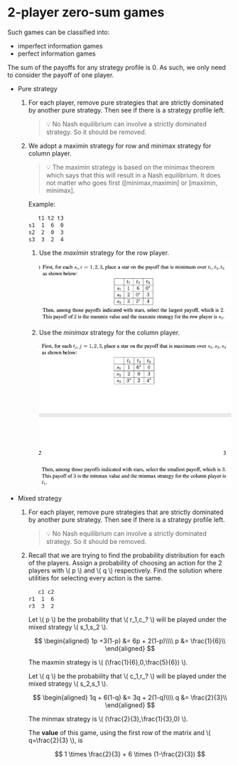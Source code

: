 # 2-player zero-sum games

Such games can be classified into:

- imperfect information games
- perfect information games

The sum of the payoffs for any strategy profile is 0. As such, we only need to consider the payoff of one player.

- Pure strategy
    1. For each player, remove pure strategies that are strictly dominated by another pure strategy. Then see if there is a strategy profile left.
        
        > 💡 No Nash equilibrium can involve a strictly dominated strategy. So it should be removed.
        
    2. We adopt a maximin strategy for row and minimax strategy for column player.
        
        > 💡 The maximin strategy is based on the minimax theorem which says that this will result in a Nash equilibrium. It does not matter who goes first ([minimax,maximin] or [maximin, minimax].
        
        Example:
        
        ```
           t1 t2 t3
        s1  1  6  0
        s2  2  0  3
        s3  3  2  4
        ```
        
        1. Use the *maximin* strategy for the row player.
            
            ![Pure strategy step 1](./2-player-pure-step-1.png)
            
        2. Use the *minimax* strategy for the column player.
            
            ![Pure strategy step 2](./2-player-pure-step-2.png)
            
- Mixed strategy
    1. For each player, remove pure strategies that are strictly dominated by another pure strategy. Then see if there is a strategy profile left.
        
        > 💡 No Nash equilibrium can involve a strictly dominated strategy. So it should be removed.
        
    2. Recall that we are trying to find the probability distribution for each of the players. Assign a probability of choosing an action for the 2 players with \\( p \\) and \\( q \\) respectively. Find the solution where utilities for selecting every action is the same.
        
        ```
           c1 c2
        r1  1  6
        r3  3  2
        ```
        
        Let \\( p \\) be the probability that \\( r_1,c_? \\) will be played under the mixed strategy \\( s_1,s_2 \\).
        
        $$
        \begin{aligned}
        1p +3(1-p) &= 6p + 2(1-p)\\\\
        p &= \frac{1}{6}\\
        \end{aligned}
        $$
        
        The maxmin strategy is \\( (\frac{1}{6},0,\frac{5}{6}) \\).
        
        Let \\( q \\) be the probability that \\( c_1,r_? \\) will be played under the mixed strategy \\( s_2,s_1 \\).
        
        $$
        \begin{aligned}
        1q + 6(1-q) &= 3q + 2(1-q)\\\\
        q &= \frac{2}{3}\\
        \end{aligned}
        $$
        
        The minmax strategy is \\( (\frac{2}{3},\frac{1}{3},0) \\).
        
        The **value** of this game, using the first row of the matrix and \\( q=\frac{2}{3} \\), is
        
        $$
        1 \times \frac{2}{3} + 6 \times (1-\frac{2}{3})
        $$
